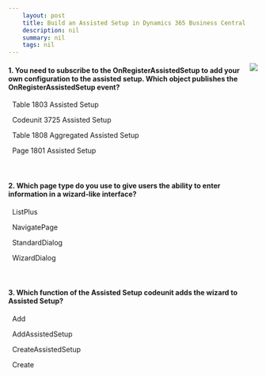 ```yaml
---
    layout: post
    title: Build an Assisted Setup in Dynamics 365 Business Central  
    description: nil
    summary: nil
    tags: nil
---
```



 <a target="_blank" href="https://docs.microsoft.com/en-us/learn/modules/build-assisted-setup/6-check/"><i class="fas fa-external-link-alt"></i> </a>
 <img align="right" src="https://docs.microsoft.com/en-us/learn/achievements/build-assisted-setup.svg">
####  1. You need to subscribe to the OnRegisterAssistedSetup to add your own configuration to the assisted setup. Which object publishes the OnRegisterAssistedSetup event?


<i class='far fa-square'></i> &nbsp;&nbsp;Table 1803 Assisted Setup

<i class='fas fa-check-square' style='color: Dodgerblue;'></i> &nbsp;&nbsp;Codeunit 3725 Assisted Setup

<i class='far fa-square'></i> &nbsp;&nbsp;Table 1808 Aggregated Assisted Setup

<i class='far fa-square'></i> &nbsp;&nbsp;Page 1801 Assisted Setup
<br />
<br />
<br />

####  2. Which page type do you use to give users the ability to enter information in a wizard-like interface?


<i class='far fa-square'></i> &nbsp;&nbsp;ListPlus

<i class='fas fa-check-square' style='color: Dodgerblue;'></i> &nbsp;&nbsp;NavigatePage

<i class='far fa-square'></i> &nbsp;&nbsp;StandardDialog

<i class='far fa-square'></i> &nbsp;&nbsp;WizardDialog
<br />
<br />
<br />

####  3. Which function of the Assisted Setup codeunit adds the wizard to Assisted Setup?


<i class='fas fa-check-square' style='color: Dodgerblue;'></i> &nbsp;&nbsp;Add

<i class='far fa-square'></i> &nbsp;&nbsp;AddAssistedSetup

<i class='far fa-square'></i> &nbsp;&nbsp;CreateAssistedSetup

<i class='far fa-square'></i> &nbsp;&nbsp;Create
<br />
<br />
<br />
